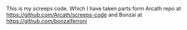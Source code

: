 This is my screeps code.  Which I have taken parts form Arcath repo at https://github.com/Arcath/screeps-code
and Bonzai at https://github.com/bonzaiferroni
